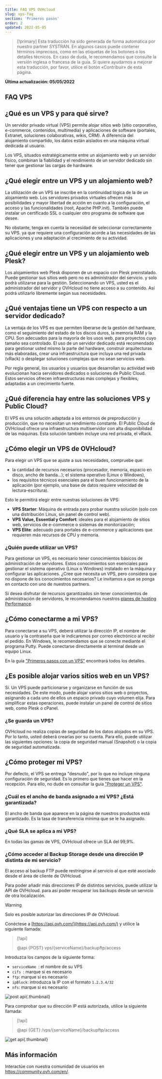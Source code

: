 ```yaml
---
title: FAQ VPS OVHcloud
slug: vps-faq
section: 'Primeros pasos'
order: 2
updated: 2022-05-05
---
```


> [!primary]
> Esta traducción ha sido generada de forma automática por nuestro partner SYSTRAN. En algunos casos puede contener términos imprecisos, como en las etiquetas de los botones o los detalles técnicos. En caso de duda, le recomendamos que consulte la versión inglesa o francesa de la guía. Si quiere ayudarnos a mejorar esta traducción, por favor, utilice el botón «Contribuir» de esta página.
>

**Última actualización: 05/05/2022**

## FAQ VPS

## ¿Qué es un VPS y para qué sirve?

Un servidor privado virtual (VPS) permite alojar sitios web (sitio corporativo, e-commerce, contenidos, multimedia) y aplicaciones de software (portales, Extranet, soluciones colaborativas, wikis, CRM). A diferencia del alojamiento compartido, los datos están aislados en una máquina virtual dedicada al usuario.

Los VPS, situados estratégicamente entre un alojamiento web y un servidor físico, combinan la fiabilidad y el rendimiento de un servidor dedicado sin tener que gestionar las cargas de hardware.

## ¿Qué elegir entre un VPS y un alojamiento web?

La utilización de un VPS se inscribe en la continuidad lógica de la de un alojamiento web. Los servidores privados virtuales ofrecen más posibilidades y mayor libertad de acción en cuanto a la configuración, el acceso y las funcionalidades (root, Apache PHP.init). También puede instalar un certificado SSL o cualquier otro programa de software que desee.

No obstante, tenga en cuenta la necesidad de seleccionar correctamente su VPS. ya que requiere una configuración acorde a las necesidades de las aplicaciones y una adaptación al crecimiento de su actividad.

## ¿Qué elegir entre un VPS y un alojamiento web Plesk?

Los alojamientos web Plesk disponen de un espacio con Plesk preinstalado. Puede gestionar sus sitios web pero no es administrador del servicio. y solo podrá utilizarse para la gestión.
Seleccionando un VPS, usted es el administrador del servidor y OVHcloud no tiene acceso a su contenido. Así podrá utilizarlo libremente según sus necesidades.

## ¿Qué ventajas tiene un VPS con respecto a un servidor dedicado?

La ventaja de los VPS es que permiten liberarse de la gestión del hardware, como el seguimiento del estado de los discos duros, la memoria RAM y la CPU. Son adecuados para la mayoría de los usos web, para proyectos cuyo tamaño sea controlado.
El uso de un servidor dedicado está recomendado para gestionar usted mismo la parte del hardware, construir arquitecturas más elaboradas, crear una infraestructura que incluya una red privada (vRack) o desplegar soluciones complejas que no sean servicios web.

Por regla general, los usuarios y usuarios que desarrollan su actividad web evolucionan hacia servidores dedicados o soluciones de Public Cloud. Estos servicios ofrecen infraestructuras más complejas y flexibles, adaptadas a un crecimiento fuerte.

## ¿Qué diferencia hay entre las soluciones VPS y Public Cloud?

El VPS es una solución adaptada a los entornos de preproducción y producción, que no necesitan un rendimiento constante.
El Public Cloud de OVHcloud ofrece una infraestructura multiservidor con alta disponibilidad de las máquinas. Esta solución también incluye una red privada, el vRack.

## ¿Cómo elegir un VPS de OVHcloud?

Para elegir un VPS que se ajuste a sus necesidades, compruebe que:

- la cantidad de recursos necesarios (procesador, memoria, espacio en disco, ancho de banda...);
el sistema operativo (Linux o Windows),
- los requisitos técnicos esenciales para el buen funcionamiento de la aplicación (por ejemplo, una base de datos requiere velocidad de lectura-escritura).

Esto le permitirá elegir entre nuestras soluciones de VPS:

- **VPS Starter**: Máquina de entrada para probar nuestra solución (solo con una distribución Linux, sin panel de control web).
- **VPS Value, Essential y Comfort**: ideales para el alojamiento de sitios web, servicios de e-commerce o sistemas de monitorización;
- **VPS Elite**: adecuado para portales de e-commerce y aplicaciones que requieren más recursos de CPU y memoria.


### ¿Quién puede utilizar un VPS?

Para gestionar un VPS, es necesario tener conocimientos básicos de administración de servidores. Estos conocimientos son esenciales para gestionar el sistema operativo (Linux o Windows) instalado en la máquina y configurar las aplicaciones. ¿Cree que necesita un VPS, pero considera que no dispone de los conocimientos necesarios? Le invitamos a que se ponga en contacto con uno de nuestros partners. 

Si desea disfrutar de recursos garantizados sin tener conocimientos de administración de servidores, le recomendamos nuestros [planes de hosting Performance](https://www.ovhcloud.com/es-es/web-hosting/performance-offer/).

## ¿Cómo conectarme a mi VPS?

Para conectarse a su VPS, deberá utilizar la dirección IP, el nombre de usuario y la contraseña que le indicaremos por correo electrónico al recibir el pedido.
En Windows, le recomendamos que se conecte mediante el programa Putty. Puede conectarse directamente al terminal desde un equipo Linux.

En la guía ["Primeros pasos con un VPS"](../primeros-pasos-con-vps/) encontrará todos los detalles.

## ¿Es posible alojar varios sitios web en un VPS?

Sí. Un VPS puede particionarse y organizarse en función de sus necesidades. De este modo, puede alojar varios sitios web o proyectos, asignando a cada uno de ellos un espacio privado cuyo volumen elija. Para simplificar estas operaciones, puede instalar un panel de control de sitios web, como Plesk o cPanel.

### ¿Se guarda un VPS?

OVHcloud no realiza copias de seguridad de los datos alojados en su VPS. Por lo tanto, usted deberá crearlas por su cuenta.
Para ello, puede utilizar las siguientes opciones: la copia de seguridad manual (Snapshot) o la copia de seguridad automatizada.

## ¿Cómo proteger mi VPS?

Por defecto, el VPS se entrega "desnudo", por lo que no incluye ninguna configuración de seguridad. Es lo primero que tienes que hacer en la recepción.
Para ello, no dude en consultar la guía ["Proteger un VPS"](../consejos-proteccion-vps/).

### ¿Cuál es el ancho de banda asignado a mi VPS? ¿Está garantizada?

El ancho de banda que aparece en la página de nuestros productos está garantizado. Es la tasa de transferencia mínima que se le ha asignado.

### ¿Qué SLA se aplica a mi VPS?

En todas las gamas de VPS, OVHcloud ofrece un SLA del 99,9%.

### ¿Cómo acceder al Backup Storage desde una dirección IP distinta de mi servicio? <a name="backupstorage"></a>

El acceso al backup FTP puede restringirse al servicio al que esté asociado desde el área de cliente de OVHcloud.

Para poder añadir más direcciones IP de distintos servicios, puede utilizar la API de OVHcloud.
para así poder recuperar los backups desde un servicio de otra localización.

> [!warning]
> Solo es posible autorizar las direcciones IP de OVHcloud.
>

Conéctese a [https://api.ovh.com/](https://api.ovh.com/) y utilice la siguiente llamada:

> [!api]
>
> @api {POST} vps/{serviceName}/backupftp/access
>

Introduzca los campos de la siguiente forma:

- `serviceName `: el nombre de su VPS
- `cifs `: marque si es necesario
- `ftp`: marque si es necesario
- `ipBlock`: introduzca la IP con el formato `1.2.3.4/32`
- `nfs`: marque si es necesario

![post api](images/post-api.png){.thumbnail}

Para comprobar que su dirección IP está autorizada, utilice la siguiente llamada:

> [!api]
>
> @api {GET} /vps/{serviceName}/backupftp/access
>

![get api](images/get-api.png){.thumbnail}

## Más información

Interactúe con nuestra comunidad de usuarios en <https://community.ovh.com/en/>.
